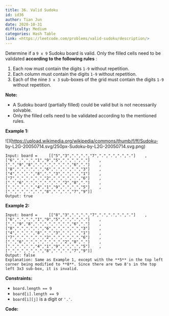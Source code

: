 ```yaml
---
title: 36. Valid Sudoku
id: id36
author: Tian Jun
date: 2020-10-31
difficulty: Medium
categories: Hash Table
link: <https://leetcode.com/problems/valid-sudoku/description/>
---
```


Determine if a `9 x 9` Sudoku board is valid. Only the filled cells need to be
validated  **according to the following rules** :

  1. Each row must contain the digits `1-9` without repetition.
  2. Each column must contain the digits `1-9` without repetition.
  3. Each of the nine `3 x 3` sub-boxes of the grid must contain the digits `1-9` without repetition.

**Note:**

  * A Sudoku board (partially filled) could be valid but is not necessarily solvable.
  * Only the filled cells need to be validated according to the mentioned rules.



**Example 1:**

![](https://upload.wikimedia.org/wikipedia/commons/thumb/f/ff/Sudoku-
by-L2G-20050714.svg/250px-Sudoku-by-L2G-20050714.svg.png)
            
	Input: board =     [["5","3",".",".","7",".",".",".","."]    ,["6",".",".","1","9","5",".",".","."]    ,[".","9","8",".",".",".",".","6","."]    ,["8",".",".",".","6",".",".",".","3"]    ,["4",".",".","8",".","3",".",".","1"]    ,["7",".",".",".","2",".",".",".","6"]    ,[".","6",".",".",".",".","2","8","."]    ,[".",".",".","4","1","9",".",".","5"]    ,[".",".",".",".","8",".",".","7","9"]]    
	Output: true    

**Example 2:**
            
	Input: board =     [["8","3",".",".","7",".",".",".","."]    ,["6",".",".","1","9","5",".",".","."]    ,[".","9","8",".",".",".",".","6","."]    ,["8",".",".",".","6",".",".",".","3"]    ,["4",".",".","8",".","3",".",".","1"]    ,["7",".",".",".","2",".",".",".","6"]    ,[".","6",".",".",".",".","2","8","."]    ,[".",".",".","4","1","9",".",".","5"]    ,[".",".",".",".","8",".",".","7","9"]]    
	Output: false    
	Explanation: Same as Example 1, except with the **5** in the top left corner being modified to **8**. Since there are two 8's in the top left 3x3 sub-box, it is invalid.    



**Constraints:**

  * `board.length == 9`
  * `board[i].length == 9`
  * `board[i][j]` is a digit or `'.'`.


**Code:**
